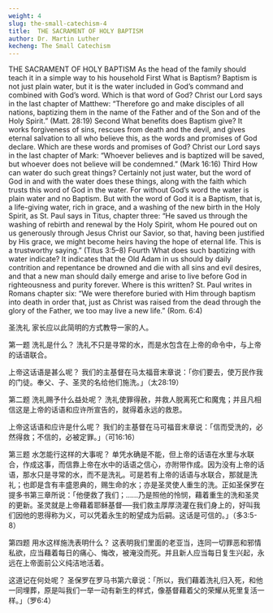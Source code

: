 ```yaml
---
weight: 4
slug: the-small-catechism-4
title:  THE SACRAMENT OF HOLY BAPTISM
author: Dr. Martin Luther
kecheng: The Small Catechism
---
```


THE SACRAMENT OF HOLY BAPTISM
As the head of the family should teach it in a simple way to his household
First
What is Baptism?
Baptism is not just plain water, but it is the water included in God’s command and combined with God’s word.
Which is that word of God?
Christ our Lord says in the last chapter of Matthew: “Therefore go and make disciples of all nations, baptizing them in the name of the Father and of the Son and of the Holy Spirit.” (Matt. 28:19)
Second
What benefits does Baptism give?
It works forgiveness of sins, rescues from death and the devil, and gives eternal salvation to all who believe this, as the words and promises of God declare.
Which are these words and promises of God?
Christ our Lord says in the last chapter of Mark: “Whoever believes and is baptized will be saved, but whoever does not believe will be condemned.” (Mark 16:16)
Third
How can water do such great things?
Certainly not just water, but the word of God in and with the water does these things, along with the faith which trusts this word of God in the water. For without God’s word the water is plain water and no Baptism. But with the word of God it is a Baptism, that is, a life-giving water, rich in grace, and a washing of the new birth in the Holy Spirit, as St. Paul says in Titus, chapter three: “He saved us through the washing of rebirth and renewal by the Holy Spirit, whom He poured out on us generously through Jesus Christ our Savior, so that, having been justified by His grace, we might become heirs having the hope of eternal life. This is a trustworthy saying.” (Titus 3:5–8)
Fourth
What does such baptizing with water indicate?
It indicates that the Old Adam in us should by daily contrition and repentance be drowned and die with all sins and evil desires, and that a new man should daily emerge and arise to live before God in righteousness and purity forever.
Where is this written?
St. Paul writes in Romans chapter six: “We were therefore buried with Him through baptism into death in order that, just as Christ was raised from the dead through the glory of the Father, we too may live a new life.” (Rom. 6:4)

圣洗礼
家长应以此简明的方式教导一家的人。

第一题
洗礼是什么？
洗礼不只是寻常的水，而是水包含在上帝的命令中，与上帝的话语联合。

上帝这话语是甚么呢？
我们的主基督在马太福音末章说：「你们要去，使万民作我的门徒。奉父、子、圣灵的名给他们施洗。」（太28:19）

第二题
洗礼赐予什么益处呢？
洗礼使罪得赦，并救人脱离死亡和魔鬼；并且凡相信这是上帝的话语和应许所宣告的，就得着永远的救恩。

上帝这话语和应许是什么呢？
我们的主基督在马可福音末章说：「信而受洗的，必然得救；不信的，必被定罪。」（可16:16）

第三题
水怎能行这样的大事呢？
单凭水确是不能，但上帝的话语在水里与水联合，作成这事，而信靠上帝在水中的话语之信心，亦附带作成。因为没有上帝的话语，那水只是寻常的水，而不是洗礼。可是若有上帝的话语与水联合，那就是洗礼；也即是含有丰盛恩典的，赐生命的水；亦是圣灵使人重生的洗。正如圣保罗在提多书第三章所说：「他便救了我们；……乃是照他的怜悯，藉着重生的洗和圣灵的更新。圣灵就是上帝藉着耶稣基督──我们救主厚厚浇灌在我们身上的，好叫我们因他的恩得称为义，可以凭着永生的盼望成为后嗣。这话是可信的。」（多3:5-8）

第四题
用水这样施洗表明什么？
这表明我们里面的老亚当，连同一切罪恶和邪情私欲，应当藉着每日的痛心、悔改，被淹没而死。并且新人应当每日复生兴起，永远在上帝面前公义纯洁地活着。

这道记在何处呢？
圣保罗在罗马书第六章说：「所以，我们藉着洗礼归入死，和他一同埋葬，原是叫我们一举一动有新生的样式，像基督藉着父的荣耀从死里复活一样。」（罗6:4）

